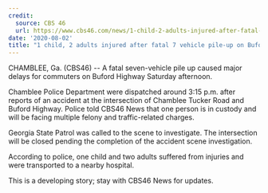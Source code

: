 ```yaml
---
credit:
  source: CBS 46
  url: https://www.cbs46.com/news/1-child-2-adults-injured-after-fatal-7-vehicle-pile-up-on-buford-hwy/article_744632a4-d51b-11ea-87bd-4fdeb4f09a1c.html
date: '2020-08-02'
title: "1 child, 2 adults injured after fatal 7 vehicle pile-up on Buford Hwy"
---
```

CHAMBLEE, Ga. (CBS46) -- A fatal seven-vehicle pile up caused major delays for commuters on Buford Highway Saturday afternoon.

Chamblee Police Department were dispatched around 3:15 p.m. after reports of an accident at the intersection of Chamblee Tucker Road and Buford Highway. Police told CBS46 News that one person is in custody and will be facing multiple felony and traffic-related charges.

Georgia State Patrol was called to the scene to investigate. The intersection will be closed pending the completion of the accident scene investigation.

According to police, one child and two adults suffered from injuries and were transported to a nearby hospital. 

This is a developing story; stay with CBS46 News for updates. 
